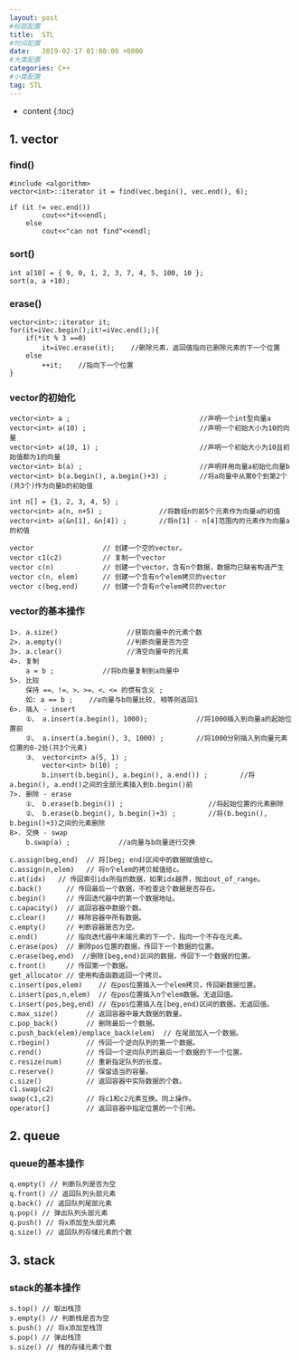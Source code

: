 ```yaml
---
layout: post
#标题配置
title:  STL
#时间配置
date:   2019-02-17 01:08:00 +0800
#大类配置
categories: C++
#小类配置
tag: STL
---
```


* content
{:toc}



## 1. vector

### find()  
    #include <algorithm>
	vector<int>::iterator it = find(vec.begin(), vec.end(), 6);
	
	if (it != vec.end())
	        cout<<*it<<endl;
	    else
	        cout<<"can not find"<<endl;

### sort()
	int a[10] = { 9, 0, 1, 2, 3, 7, 4, 5, 100, 10 };
	sort(a, a +10);

### erase()
	vector<int>::iterator it;
	for(it=iVec.begin();it!=iVec.end();){
		if(*it % 3 ==0)
			it=iVec.erase(it);    //删除元素，返回值指向已删除元素的下一个位置    
		else
			++it;    //指向下一个位置
    }

### vector的初始化
	vector<int> a ;                                //声明一个int型向量a
    vector<int> a(10) ;                            //声明一个初始大小为10的向量
    vector<int> a(10, 1) ;                         //声明一个初始大小为10且初始值都为1的向量
    vector<int> b(a) ;                             //声明并用向量a初始化向量b
    vector<int> b(a.begin(), a.begin()+3) ;        //将a向量中从第0个到第2个(共3个)作为向量b的初始值

	int n[] = {1, 2, 3, 4, 5} ;
    vector<int> a(n, n+5) ;              //将数组n的前5个元素作为向量a的初值
    vector<int> a(&n[1], &n[4]) ;        //将n[1] - n[4]范围内的元素作为向量a的初值

	vector                 // 创建一个空的vector。
	vector c1(c2)          // 复制一个vector
	vector c(n)            // 创建一个vector，含有n个数据，数据均已缺省构造产生
	vector c(n, elem)      // 创建一个含有n个elem拷贝的vector
	vector c(beg,end)      // 创建一个含有n个elem拷贝的vector

### vector的基本操作
	1>. a.size()                 //获取向量中的元素个数
    2>. a.empty()                //判断向量是否为空
    3>. a.clear()                //清空向量中的元素
    4>. 复制
        a = b ;            //将b向量复制到a向量中
    5>. 比较
        保持 ==、!=、>、>=、<、<= 的惯有含义 ;
        如: a == b ;    //a向量与b向量比较, 相等则返回1
    6>. 插入 - insert
        ①、 a.insert(a.begin(), 1000);            //将1000插入到向量a的起始位置前
        ②、 a.insert(a.begin(), 3, 1000) ;        //将1000分别插入到向量元素位置的0-2处(共3个元素) 
        ③、 vector<int> a(5, 1) ;
            vector<int> b(10) ;
            b.insert(b.begin(), a.begin(), a.end()) ;        //将a.begin(), a.end()之间的全部元素插入到b.begin()前
    7>. 删除 - erase
        ①、 b.erase(b.begin()) ;                     //将起始位置的元素删除
        ②、 b.erase(b.begin(), b.begin()+3) ;        //将(b.begin(), b.begin()+3)之间的元素删除
    8>. 交换 - swap
        b.swap(a) ;            //a向量与b向量进行交换

	c.assign(beg,end)  // 将[beg; end)区间中的数据赋值给c。
    c.assign(n,elem)   // 将n个elem的拷贝赋值给c。
	c.at(idx)   // 传回索引idx所指的数据，如果idx越界，抛出out_of_range。
	c.back()      // 传回最后一个数据，不检查这个数据是否存在。
	c.begin()     // 传回迭代器中的第一个数据地址。
	c.capacity()  // 返回容器中数据个数。
	c.clear()     // 移除容器中所有数据。
	c.empty()     // 判断容器是否为空。
	c.end()       // 指向迭代器中末端元素的下一个，指向一个不存在元素。
	c.erase(pos)  // 删除pos位置的数据，传回下一个数据的位置。
	c.erase(beg,end)  //删除[beg,end)区间的数据，传回下一个数据的位置。
	c.front()     // 传回第一个数据。
	get_allocator // 使用构造函数返回一个拷贝。
	c.insert(pos,elem)    // 在pos位置插入一个elem拷贝，传回新数据位置。
	c.insert(pos,n,elem)  // 在pos位置插入n个elem数据。无返回值。
	c.insert(pos,beg,end) // 在pos位置插入在[beg,end)区间的数据。无返回值。　　
	c.max_size()       // 返回容器中最大数据的数量。
	c.pop_back()       // 删除最后一个数据。
	c.push_back(elem)/emplace_back(elem)  // 在尾部加入一个数据。
	c.rbegin()         // 传回一个逆向队列的第一个数据。
	c.rend()           // 传回一个逆向队列的最后一个数据的下一个位置。
	c.resize(num)      // 重新指定队列的长度。
	c.reserve()        // 保留适当的容量。
	c.size()           // 返回容器中实际数据的个数。
	c1.swap(c2)
	swap(c1,c2)        // 将c1和c2元素互换。同上操作。	
	operator[]         // 返回容器中指定位置的一个引用。

## 2. queue

### queue的基本操作

	q.empty() // 判断队列是否为空
	q.front() // 返回队列头部元素
	q.back() // 返回队列尾部元素
	q.pop() // 弹出队列头部元素
	q.push() // 将x添加至头部元素
	q.size() // 返回队列存储元素的个数

## 3. stack



### stack的基本操作

	s.top() // 取出栈顶
	s.empty() // 判断栈是否为空
	s.push() // 将x添加至栈顶
	s.pop() // 弹出栈顶
	s.size() // 栈的存储元素个数